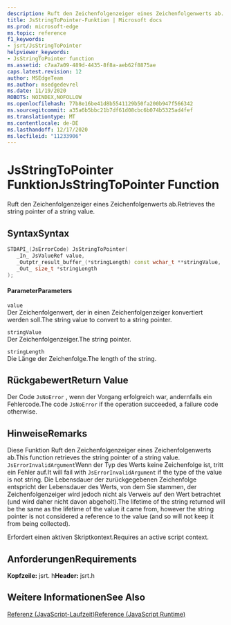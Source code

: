```yaml
---
description: Ruft den Zeichenfolgenzeiger eines Zeichenfolgenwerts ab.
title: JsStringToPointer-Funktion | Microsoft docs
ms.prod: microsoft-edge
ms.topic: reference
f1_keywords:
- jsrt/JsStringToPointer
helpviewer_keywords:
- JsStringToPointer function
ms.assetid: c7aa7a09-489d-4435-8f8a-aeb62f8875ae
caps.latest.revision: 12
author: MSEdgeTeam
ms.author: msedgedevrel
ms.date: 11/19/2020
ROBOTS: NOINDEX,NOFOLLOW
ms.openlocfilehash: 77b8e16be41d8b5541129b50fa200b947f566342
ms.sourcegitcommit: a35a6b5bbc21b7df61d08cbc6b074b5325ad4fef
ms.translationtype: MT
ms.contentlocale: de-DE
ms.lasthandoff: 12/17/2020
ms.locfileid: "11233906"
---
```

# <span data-ttu-id="60467-103">JsStringToPointer Funktion</span><span class="sxs-lookup"><span data-stu-id="60467-103">JsStringToPointer Function</span></span>

<span data-ttu-id="60467-104">Ruft den Zeichenfolgenzeiger eines Zeichenfolgenwerts ab.</span><span class="sxs-lookup"><span data-stu-id="60467-104">Retrieves the string pointer of a string value.</span></span>  
  
## <span data-ttu-id="60467-105">Syntax</span><span class="sxs-lookup"><span data-stu-id="60467-105">Syntax</span></span>  
  
```cpp  
STDAPI_(JsErrorCode) JsStringToPointer(  
   _In_ JsValueRef value,  
   _Outptr_result_buffer_(*stringLength) const wchar_t **stringValue,  
   _Out_ size_t *stringLength  
);  
```  
  
#### <span data-ttu-id="60467-106">Parameter</span><span class="sxs-lookup"><span data-stu-id="60467-106">Parameters</span></span>  
 `value`  
 <span data-ttu-id="60467-107">Der Zeichenfolgenwert, der in einen Zeichenfolgenzeiger konvertiert werden soll.</span><span class="sxs-lookup"><span data-stu-id="60467-107">The string value to convert to a string pointer.</span></span>  
  
 `stringValue`  
 <span data-ttu-id="60467-108">Der Zeichenfolgenzeiger.</span><span class="sxs-lookup"><span data-stu-id="60467-108">The string pointer.</span></span>  
  
 `stringLength`  
 <span data-ttu-id="60467-109">Die Länge der Zeichenfolge.</span><span class="sxs-lookup"><span data-stu-id="60467-109">The length of the string.</span></span>  
  
## <span data-ttu-id="60467-110">Rückgabewert</span><span class="sxs-lookup"><span data-stu-id="60467-110">Return Value</span></span>  
 <span data-ttu-id="60467-111">Der Code `JsNoError` , wenn der Vorgang erfolgreich war, andernfalls ein Fehlercode.</span><span class="sxs-lookup"><span data-stu-id="60467-111">The code `JsNoError` if the operation succeeded, a failure code otherwise.</span></span>  
  
## <span data-ttu-id="60467-112">Hinweise</span><span class="sxs-lookup"><span data-stu-id="60467-112">Remarks</span></span>  
 <span data-ttu-id="60467-113">Diese Funktion Ruft den Zeichenfolgenzeiger eines Zeichenfolgenwerts ab.</span><span class="sxs-lookup"><span data-stu-id="60467-113">This function retrieves the string pointer of a string value.</span></span> <span data-ttu-id="60467-114">`JsErrorInvalidArgument`Wenn der Typ des Werts keine Zeichenfolge ist, tritt ein Fehler auf.</span><span class="sxs-lookup"><span data-stu-id="60467-114">It will fail with `JsErrorInvalidArgument` if the type of the value is not string.</span></span> <span data-ttu-id="60467-115">Die Lebensdauer der zurückgegebenen Zeichenfolge entspricht der Lebensdauer des Werts, von dem Sie stammen, der Zeichenfolgenzeiger wird jedoch nicht als Verweis auf den Wert betrachtet (und wird daher nicht davon abgeholt).</span><span class="sxs-lookup"><span data-stu-id="60467-115">The lifetime of the string returned will be the same as the lifetime of the value it came from, however the string pointer is not considered a reference to the value (and so will not keep it from being collected).</span></span>  
  
 <span data-ttu-id="60467-116">Erfordert einen aktiven Skriptkontext.</span><span class="sxs-lookup"><span data-stu-id="60467-116">Requires an active script context.</span></span>  
  
## <span data-ttu-id="60467-117">Anforderungen</span><span class="sxs-lookup"><span data-stu-id="60467-117">Requirements</span></span>  
 <span data-ttu-id="60467-118">**Kopfzeile:** jsrt. h</span><span class="sxs-lookup"><span data-stu-id="60467-118">**Header:** jsrt.h</span></span>  
  
## <span data-ttu-id="60467-119">Weitere Informationen</span><span class="sxs-lookup"><span data-stu-id="60467-119">See Also</span></span>  
 [<span data-ttu-id="60467-120">Referenz (JavaScript-Laufzeit)</span><span class="sxs-lookup"><span data-stu-id="60467-120">Reference (JavaScript Runtime)</span></span>](../chakra-hosting/reference-javascript-runtime.md)
